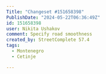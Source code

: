 ```yaml
---
Title: "Changeset #151658398"
PublishDate: "2024-05-22T06:36:49Z"
id: 151658398
user: Nikita Ushakov
comment: Specify road smoothness
created_by: StreetComplete 57.4
tags:
  - Montenegro
  - Cetinje

---
```


